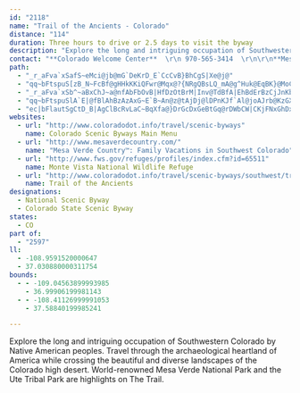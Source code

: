 ```yaml
---
id: "2118"
name: "Trail of the Ancients - Colorado"
distance: "114"
duration: Three hours to drive or 2.5 days to visit the byway
description: "Explore the long and intriguing occupation of Southwestern Colorado by Native American peoples. Travel through the archaeological heartland of America while crossing the beautiful and diverse landscapes of the Colorado high desert. World-renowned Mesa Verde National Park and the Ute Tribal Park are highlights on The Trail."
contact: "**Colorado Welcome Center**  \r\n 970-565-3414  \r\n\r\n**Mesa Verde Country Visitor Information Bureau**  \r\n 970-565-8227  \r\n [Send E-mail](mailto:lynnd@mesaverdecountry.com )  \r\n\r\n"
path:
  - "_r_aFva`xSafS~eMci@jb@mG`DeKrD_E`CcCvB}BhCgS|Xe@j@"
  - "qq~bFtspuS[zB_N~FcBf@gHHkKKiQFwr@Mqx@?{NRgQBsLQ_mA@g^Huk@EqBK}@MoC_AsEkCmUqT}b@q\\aKoHyDyBcDwAsC_AyNgDsGm@eOe@aH}@cDo@}k@mM{HsBkFeBuUqJuBq@uDs@sDQkEDiDl@sYxH}Dj@y@DqBUu@MsBeAyCpEo@f@s@\\uRrD}BHiCMcB[eCcA}A_@sABw@`@k@v@e@rA{Hv]mAtEy@lBiApBmWl\\oBfBgXfR}UlQy@fAa@fAm@dC[|PiBdiBQpBc@vCiJdb@uArHg@lDwBnUQrC?rCDxBl@`Gt@~ClBfGZzCRxDCrCi@tEIxABpCH~@vAzHnDpQrUb_A~AzIXdDnD|t@pCbNh@lE@xJU~d@cCh~BK|N}fAtZyEzAaBl@yD~BiDxCiBxBmDfFq[`h@ofAjgBmtDleGcCzDwClDuArAsCrBek@j[m`@bTe_Adh@k[tPixA~w@KtoRvo@Fzl@GbnBCr@Nh@X``Ado@r@vANx@Chw@B`i@DdAle@xsCpKbn@pPjfAlEzO`CbMt@jBx@fAr@j@~MhHxHxD|BjBbCfClHlJrAnAzI`GrDdDbExHTn@RjARbQDdARx@z@lB`JxPnGbMjApAbAZtABtvB@|d@Kt@Jn@r@Pl@@p@C|PHzYb@bB|@|@j@Tt@Jpu@?tAP|JfElA|@nEnEdh@hY`EtC`B~AbCdEdJxUjJhUr@x@zFpF``@vo@tAv@lE~@p@XlFfEp[rXpDhCnNnI`JzFvXvQnC~B`EdGhBnDrUvj@~Nld@lE|LnCzGhO`W~Sp_@xCbG\\dANdAYnQEvLx@`UDlA"
  - "_r_aFva`xSb^~aBxChJ~a@nfAbFbOvB|HfDzOtBrM|Inv@TdBfA|EhBdErBzCjJnKbDhEh@`AfAnCv@dERlBHvEIzAaB|PKpFHtDLdCj@lFXlBhAlEbCzHzC~GzBbDxAhBdCzBfBpAhCtA|SxIvHtC|C|A"
  - "qq~bFtspuSlA`E|@fBlAhBzAzAxG~E`B~An@z@tAjDj@lDPnKJf`Al@joAJrb@KzGXpDd@~BdA|BxBlDlB|BpF~CvH|F`DrBjg@t[lDnBXHvV~ObMlHjExAto@zKxCVfHRn_@?lCXfCj@jCfAduBpeAly@fb@lk@hYjM~Gz^~QfpAfo@zGtD`VzRj@r@p|@zt@|ElEncAh{@jbAj{@dN`M`HxFfHfFtH`DlX`IxFpB~I|BdGpBLGjQzEpqAd_@nM~DxjCvt@tAj@`z@vUrFdCnBlAjB~Avm@bq@lFjDxEfB~m@hQlIxA|jAtObEt@jGbBrmBvq@tIdCrFz@f`@~B|@j@n@r@noAfaE~GpUbnAf~DpEvPvCtNrDpUxKfx@lAhLf@fHt@pO`KbiELrJCrIOfIgBpn@GxLVtKfCth@|@nOt@~HrBfPbCpNfg@haCbKhg@fiAbnFrHb_@"
  - "ec|bFlautSgCtD_B|AgClBcRvLaC~BqXfa@}DrGcDxGeBtGq@rDWbCW|CKjFNxGhDxq@rAzZfLdzBdLnaCEfkAOzLmAnTA`FTvEbCrTJpD?xBoDfjAm@lJg^pvCm@rF[rGNdFTzB~@xE"
websites:
  - url: "http://www.coloradodot.info/travel/scenic-byways"
    name: Colorado Scenic Byways Main Menu
  - url: "http://www.mesaverdecountry.com/"
    name: "Mesa Verde Country™: Family Vacations in Southwest Colorado"
  - url: "http://www.fws.gov/refuges/profiles/index.cfm?id=65511"
    name: Monte Vista National Wildlife Refuge
  - url: "http://www.coloradodot.info/travel/scenic-byways/southwest/trail-ancients"
    name: Trail of the Ancients
designations:
  - National Scenic Byway
  - Colorado State Scenic Byway
states:
  - CO
part of:
  - "2597"
ll:
  - -108.9591520000647
  - 37.030880000311754
bounds:
  - - -109.04563899993985
    - 36.99906199981143
  - - -108.41126999991053
    - 37.58840199985241

---
```


Explore the long and intriguing occupation of Southwestern Colorado by Native American peoples. Travel through the archaeological heartland of America while crossing the beautiful and diverse landscapes of the Colorado high desert. World-renowned Mesa Verde National Park and the Ute Tribal Park are highlights on The Trail.
